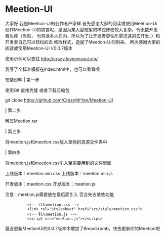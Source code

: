 # Meetion-UI
 大家好  我是Meetion-Ui的创作者严家辉  首先感谢大家的阅读或使用Meetion-Ui  创作Meetion-Ui的初衷呢，是因为某大型框架的样式修改较大复杂，令无数开发者头疼（当然，  也包括本人在内，所以为了让开发者更快乐更迅速的去开发，）和开发者自己可以轻松的去  修改样式，造就了Meetion-Ui的到来。  再次感谢大家的阅读或使用Meetion-Ui V0.0.7版本

使用示例可以去往 http://crazy.lovemysoul.vip/


我写了个标准模板在index.html中，也可以看看噢

安装说明
| 第一步

使用Git 直接克隆 或者下载压缩包 

                                
  git clone https://github.com/CrazyMrYan/Meetion-UI
                            
| 第二步

解压Meetion.rar

| 第三步

将meetion.js和meetion.css放入至你的资源文件夹中


| 第四步

将meetion.js和meetion.css引入至需要用到的文件里面

上线版本：meetion.min.css
上线版本：meetion.min.js


开发版本：meetion.css
开发版本：meetion.js


注意：meetion.js需要放在最后面引入 否会失去某些功能
                                

              <!-- 引入meetion.css -->
              <link rel="stylesheet" href="src/style/meetion.css">
              <!-- 引入meetion.js -->
              <script src="meetion.js"></script>
                                

最近更新MeetionUi的0.0.7版本中增加了Breadcrumb，快去更新你的Meetion吧
